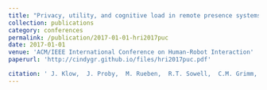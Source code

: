 ```yaml
---
title: "Privacy, utility, and cognitive load in remote presence systems"
collection: publications
category: conferences
permalink: /publication/2017-01-01-hri2017puc
date: 2017-01-01
venue: 'ACM/IEEE International Conference on Human-Robot Interaction'
paperurl: 'http://cindygr.github.io/files/hri2017puc.pdf'

citation: ' J. Klow,  J. Proby,  M. Rueben,  R.T. Sowell,  C.M. Grimm,  W.D. Smart, '
---
```


